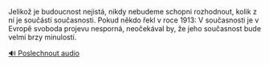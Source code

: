 
Jelikož je budoucnost nejistá, nikdy nebudeme schopni rozhodnout, kolik z ní je součástí současnosti. Pokud někdo řekl v roce 1913: V současnosti je v Evropě svoboda projevu nesporná, neočekával by, že jeho současnost bude velmi brzy minulostí.

[🔊 Poslechnout audio](/data/7-paragraphs/audio/chapter_27/para_011-Jeliko-je-budoucnost-nejist-nikdy-nebudeme-scho.mp3)
